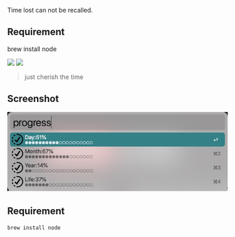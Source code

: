 Time lost can not be recalled.

## Requirement

brew install node


![](https://img.shields.io/badge/version-v1.1-green?style=for-the-badge)
[![](https://img.shields.io/badge/download-click-blue?style=for-the-badge)](https://github.com/alanhg/alfred-workflows/raw/undefined/progress-bar/ProgressBar.alfredworkflow)



<!-- more -->
> just cherish the time


## Screenshot

![](./screenshot.jpeg)


## Requirement
```shell
brew install node
```
